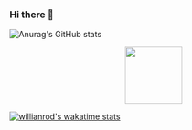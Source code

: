### Hi there 👋
![Anurag's GitHub stats](https://github-readme-stats.vercel.app/api?username=CoockieVii&show_icons=true&theme=radical)

<div id="header" align="center">
  <img src="https://media.giphy.com/media/M9gbBd9nbDrOTu1Mqx/giphy.gif" width="100"/>
</div>

[![willianrod's wakatime stats](https://github-readme-stats.vercel.app/api/wakatime?username=CoockieVii)](https://github.com/CoockieVii/github-readme-stats)


<!--
**CoockieVii/CoockieVii** is a ✨ _special_ ✨ repository because its `README.md` (this file) appears on your GitHub profile.

Here are some ideas to get you started:

- 🔭 I’m currently working on ...
- 🌱 I’m currently learning ...
- 👯 I’m looking to collaborate on ...
- 🤔 I’m looking for help with ...
- 💬 Ask me about ...
- 📫 How to reach me: ...
- 😄 Pronouns: ...
- ⚡ Fun fact: ...
-->
